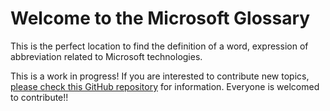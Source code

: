 # Welcome to the Microsoft Glossary

This is the perfect location to find the definition of a word, expression of abbreviation related to Microsoft technologies.

This is a work in progress! If you are interested to contribute new topics, [please check this GitHub repository](http://gslb.ch/gloss-repo) for information. Everyone is welcomed to contribute!!
